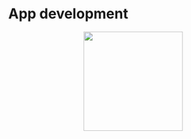 # App development

<p align="center">
  <img width="200" src="https://user-images.githubusercontent.com/55260736/84175348-387f5600-aa56-11ea-9e5a-6d75db268be3.png">
</p>